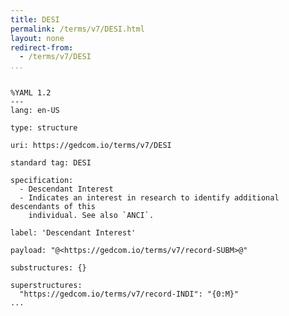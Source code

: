 ```yaml
---
title: DESI
permalink: /terms/v7/DESI.html
layout: none
redirect-from:
  - /terms/v7/DESI
...
```


```

%YAML 1.2
---
lang: en-US

type: structure

uri: https://gedcom.io/terms/v7/DESI

standard tag: DESI

specification:
  - Descendant Interest
  - Indicates an interest in research to identify additional descendants of this
    individual. See also `ANCI`.

label: 'Descendant Interest'

payload: "@<https://gedcom.io/terms/v7/record-SUBM>@"

substructures: {}

superstructures:
  "https://gedcom.io/terms/v7/record-INDI": "{0:M}"
...

```
